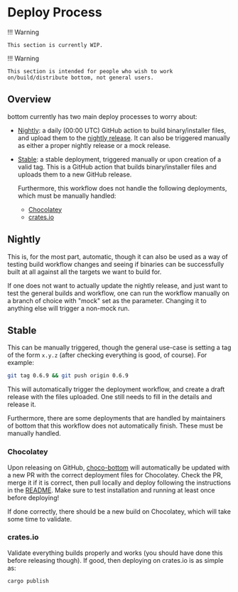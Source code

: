 # Deploy Process

!!! Warning

    This section is currently WIP.

!!! Warning

    This section is intended for people who wish to work on/build/distribute bottom, not general users.

## Overview

bottom currently has two main deploy processes to worry about:

- [Nightly](https://github.com/ClementTsang/bottom/blob/master/.github/workflows/nightly.yml): a daily (00:00 UTC) GitHub action to build binary/installer files, and upload them to the [nightly release](https://github.com/ClementTsang/bottom/releases/tag/nightly). It can also be triggered manually as either a proper nightly release or a mock release.
- [Stable](https://github.com/ClementTsang/bottom/blob/master/.github/workflows/deployment.yml): a stable deployment, triggered manually or upon creation of a valid tag. This is a GitHub action that builds binary/installer files and uploads them to a new GitHub release.

  Furthermore, this workflow does not handle the following deployments, which must be manually handled:

  - [Chocolatey](https://community.chocolatey.org/packages/bottom)
  - [crates.io](https://crates.io/crates/bottom)

## Nightly

This is, for the most part, automatic, though it can also be used as a way of testing build workflow changes and seeing if binaries can be successfully built at all against all the targets we want to build for.

If one does not want to actually update the nightly release, and just want to test the general builds and workflow, one can run the workflow manually on a branch of choice with "mock" set as the parameter. Changing it to anything else will trigger a non-mock run.

## Stable

This can be manually triggered, though the general use-case is setting a tag of the form `x.y.z` (after checking everything is good, of course). For example:

```bash
git tag 0.6.9 && git push origin 0.6.9
```

This will automatically trigger the deployment workflow, and create a draft release with the files uploaded. One still needs to fill in the details and release it.

Furthermore, there are some deployments that are handled by maintainers of bottom that this workflow does not automatically finish. These must be manually handled.

### Chocolatey

Upon releasing on GitHub, [choco-bottom](https://github.com/ClementTsang/choco-bottom) will automatically be updated with a new PR with the correct deployment files for Chocolatey. Check the PR, merge it if it is correct, then pull locally and deploy following the instructions in the [README](https://github.com/ClementTsang/choco-bottom/blob/master/README.md). Make sure to test installation and running at least once before deploying!

If done correctly, there should be a new build on Chocolatey, which will take some time to validate.

### crates.io

Validate everything builds properly and works (you should have done this before releasing though). If good, then deploying on crates.io is as simple as:

```bash
cargo publish
```
